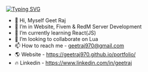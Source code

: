 [![Typing SVG](https://readme-typing-svg.demolab.com?font=GeistMono&pause=1000&width=435&lines=Hey%2C+it's+Me!;I'm+a+Web+Developer;I+'m+a++Android+Developer;I+love+Java+and+JavaScript;I+like+React+Too)](https://git.io/typing-svg)

- 👋 Hi, Myself Geet Raj
- 👀 I’m in Website, Fivem & RedM Server Development
- 🌱 I’m currently learning React(JS)
- 💞️ I’m looking to collaborate on Lua
- 📫 How to reach me - geetraj970@gmail.com
- 🌎 Website - https://geetraj970.github.io/portfolio/
- 🔥 Linkedin - https://www.linkedin.com/in/geetraj

<!---
geetraj970/geetraj970 is a ✨ special ✨ repository because its `README.md` (this file) appears on your GitHub profile.
You can click the Preview link to take a look at your changes.
--->

